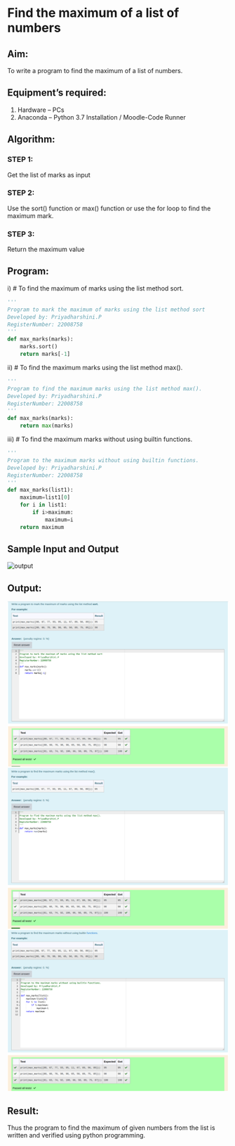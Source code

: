 # Find the maximum of a list of numbers
## Aim:
To write a program to find the maximum of a list of numbers.
## Equipment’s required:
1.	Hardware – PCs
2.	Anaconda – Python 3.7 Installation / Moodle-Code Runner
## Algorithm:
### STEP 1:
Get the list of marks as input
### STEP 2:	
Use the sort() function or max() function or use the for loop to find the maximum mark.
### STEP 3:
Return the maximum value
## Program:
i)	# To find the maximum of marks using the list method sort.
```Python
''' 
Program to mark the maximum of marks using the list method sort
Developed by: Priyadharshini.P
RegisterNumber: 22008758
'''
def max_marks(marks):
    marks.sort()
    return marks[-1]
```

ii)	# To find the maximum marks using the list method max().
```Python
''' 
Program to find the maximum marks using the list method max().
Developed by: Priyadharshini.P
RegisterNumber: 22008758
'''
def max_marks(marks):
    return max(marks)
```

iii) # To find the maximum marks without using builtin functions.
```Python
''' 
Program to the maximum marks without using builtin functions.
Developed by: Priyadharshini.P
RegisterNumber: 22008758
'''
def max_marks(list1):
    maximum=list1[0]
    for i in list1:
        if i>maximum:
            maximum=i
    return maximum
```
## Sample Input and Output
![output](./img/max_marks1.jpg) 
## Output:
![](./max1.png)
![](./max2.png)
![](./max3.png)
## Result:
Thus the program to find the maximum of given numbers from the list is written and verified using python programming.